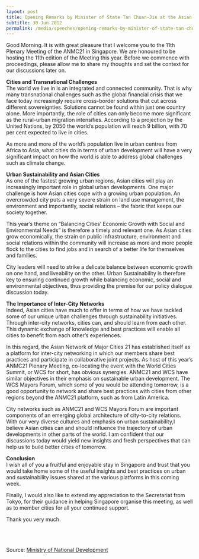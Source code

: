 ```yaml
---
layout: post
title: Opening Remarks by Minister of State Tan Chuan-Jin at the Asian Network of Major Cities 21 (ANMC21) in Singapore
subtitle: 30 Jun 2012
permalink: /media/speeches/opening-remarks-by-minister-of-state-tan-chuan-jin-at-the-asian-network-of-major-cities-21-(anmc21)-in-singapore/
---
```


Good Morning. It is with great pleasure that I welcome you to the 11th Plenary Meeting of the ANMC21 in Singapore. We are honoured to be hosting the 11th edition of the Meeting this year. Before we commence with proceedings, please allow me to share my thoughts and set the context for our discussions later on.

**Cities and Transnational Challenges**  
The world we live in is an integrated and connected community. That is why many transnational challenges such as the global financial crisis that we face today increasingly require cross-border solutions that cut across different sovereignties. Solutions cannot be found within just one country alone. More importantly, the role of cities can only become more significant as the rural-urban migration intensifies. According to a projection by the United Nations, by 2050 the world’s population will reach 9 billion, with 70 per cent expected to live in cities.

As more and more of the world’s population live in urban centres from Africa to Asia, what cities do in terms of urban development will have a very significant impact on how the world is able to address global challenges such as climate change.

**Urban Sustainability and Asian Cities**  
As one of the fastest growing urban regions, Asian cities will play an increasingly important role in global urban developments. One major challenge is how Asian cities cope with a growing urban population. An overcrowded city puts a very severe strain on land use management, the environment and importantly, social relations – the fabric that keeps our society together.

This year’s theme on “Balancing Cities’ Economic Growth with Social and Environmental Needs” is therefore a timely and relevant one. As Asian cities grow economically, the strain on public infrastructure, environment and social relations within the community will increase as more and more people flock to the cities to find jobs and in search of a better life for themselves and families.

City leaders will need to strike a delicate balance between economic growth on one hand, and liveability on the other. Urban Sustainability is therefore key to ensuring continued growth while balancing economic, social and environmental objectives, thus providing the premise for our policy dialogue discussion today.

**The Importance of Inter-City Networks**  
Indeed, Asian cities have much to offer in terms of how we have tackled some of our unique urban challenges through sustainability initiatives. Through inter-city networks, cities can, and should learn from each other. This dynamic exchange of knowledge and best practices will enable all cities to benefit from each other’s experiences.

In this regard, the Asian Network of Major Cities 21 has established itself as a platform for inter-city networking in which our members share best practices and participate in collaborative joint projects. As host of this year’s ANMC21 Plenary Meeting, co-locating the event with the World Cities Summit, or WCS for short, has obvious synergies. ANMC21 and WCS have similar objectives in their emphasis on sustainable urban development. The WCS Mayors Forum, which some of you would be attending tomorrow, is a good opportunity to network and share best practices with cities from other regions beyond the ANMC21 platform, such as from Latin America.

City networks such as ANMC21 and WCS Mayors Forum are important components of an emerging global architecture of city-to-city relations. With our very diverse cultures and emphasis on urban sustainability,I believe Asian cities can and should influence the trajectory of urban developments in other parts of the world. I am confident that our discussions today would yield new insights and fresh perspectives that can help us to build better cities of tomorrow.

**Conclusion**  
I wish all of you a fruitful and enjoyable stay in Singapore and trust that you would take home some of the useful insights and best practices on urban and sustainability issues shared at the various platforms in this coming week.

Finally, I would also like to extend my appreciation to the Secretariat from Tokyo, for their guidance in helping Singapore organise this meeting, as well as to member cities for all your continued support.

Thank you very much.  
<br><br><br>



Source: [<a href="https://www.mnd.gov.sg/" target="_blank">Ministry of National Development</a>](https://www.mnd.gov.sg/)
